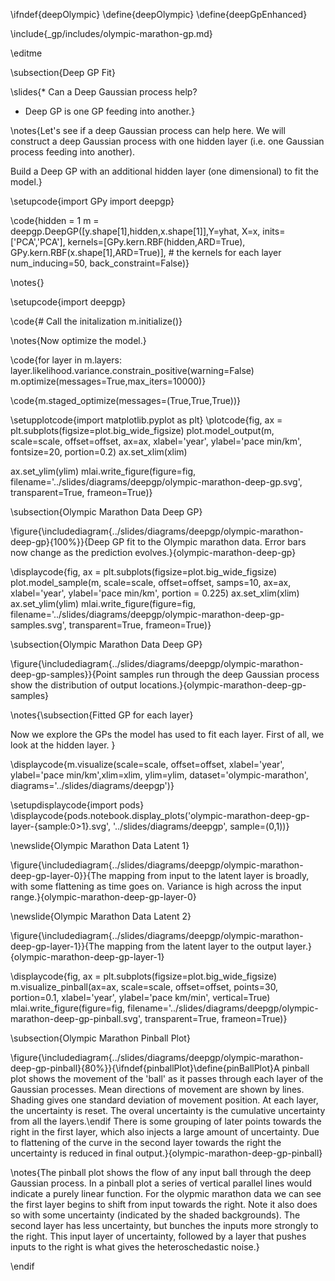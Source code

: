 \ifndef{deepOlympic}
\define{deepOlympic}
\define{deepGpEnhanced}

\include{_gp/includes/olympic-marathon-gp.md}

\editme

\subsection{Deep GP Fit}

\slides{* Can a Deep Gaussian process help?

* Deep GP is one GP feeding into another.}


\notes{Let's see if a deep Gaussian process can help here. We will construct a deep Gaussian process with one hidden layer (i.e. one Gaussian process feeding into another). 

Build a Deep GP with an additional hidden layer (one dimensional) to fit the model.}

\setupcode{import GPy
import deepgp}

\code{hidden = 1
m = deepgp.DeepGP([y.shape[1],hidden,x.shape[1]],Y=yhat, X=x, inits=['PCA','PCA'], 
                  kernels=[GPy.kern.RBF(hidden,ARD=True),
                           GPy.kern.RBF(x.shape[1],ARD=True)], # the kernels for each layer
                  num_inducing=50, back_constraint=False)}
				  
\notes{}

\setupcode{import deepgp}

\code{# Call the initalization
m.initialize()}

\notes{Now optimize the model.}

\code{for layer in m.layers:
    layer.likelihood.variance.constrain_positive(warning=False)
m.optimize(messages=True,max_iters=10000)}



\code{m.staged_optimize(messages=(True,True,True))}


\setupplotcode{import matplotlib.pyplot as plt}
\plotcode{fig, ax = plt.subplots(figsize=plot.big_wide_figsize)
plot.model_output(m, scale=scale, offset=offset, ax=ax, xlabel='year', ylabel='pace min/km', 
          fontsize=20, portion=0.2)
ax.set_xlim(xlim)

ax.set_ylim(ylim)
mlai.write_figure(figure=fig, filename='../slides/diagrams/deepgp/olympic-marathon-deep-gp.svg', 
                transparent=True, frameon=True)}

\subsection{Olympic Marathon Data Deep GP}

\figure{\includediagram{../slides/diagrams/deepgp/olympic-marathon-deep-gp}{100%}}{Deep GP fit to the Olympic marathon data. Error bars now change as the prediction evolves.}{olympic-marathon-deep-gp}

\displaycode{fig, ax = plt.subplots(figsize=plot.big_wide_figsize)
plot.model_sample(m, scale=scale, offset=offset, samps=10, ax=ax, 
                  xlabel='year', ylabel='pace min/km', portion = 0.225)
ax.set_xlim(xlim)
ax.set_ylim(ylim)
mlai.write_figure(figure=fig, filename='../slides/diagrams/deepgp/olympic-marathon-deep-gp-samples.svg', 
                  transparent=True, frameon=True)}


\subsection{Olympic Marathon Data Deep GP}

\figure{\includediagram{../slides/diagrams/deepgp/olympic-marathon-deep-gp-samples}}{Point samples run through the deep Gaussian process show the distribution of output locations.}{olympic-marathon-deep-gp-samples}

\notes{\subsection{Fitted GP for each layer}

Now we explore the GPs the model has used to fit each layer. First of all, we look at the hidden layer.
}

\displaycode{m.visualize(scale=scale, offset=offset, xlabel='year',
            ylabel='pace min/km',xlim=xlim, ylim=ylim,
            dataset='olympic-marathon',
            diagrams='../slides/diagrams/deepgp')}


\setupdisplaycode{import pods}
\displaycode{pods.notebook.display_plots('olympic-marathon-deep-gp-layer-{sample:0>1}.svg', 
                            '../slides/diagrams/deepgp', sample=(0,1))}

\newslide{Olympic Marathon Data Latent 1}

\figure{\includediagram{../slides/diagrams/deepgp/olympic-marathon-deep-gp-layer-0}}{The mapping from input to the latent layer is broadly, with some flattening as time goes on. Variance is high across the input range.}{olympic-marathon-deep-gp-layer-0}

\newslide{Olympic Marathon Data Latent 2}

\figure{\includediagram{../slides/diagrams/deepgp/olympic-marathon-deep-gp-layer-1}}{The mapping from the latent layer to the output layer.}{olympic-marathon-deep-gp-layer-1}

\displaycode{fig, ax = plt.subplots(figsize=plot.big_wide_figsize)
m.visualize_pinball(ax=ax, scale=scale, offset=offset, points=30, portion=0.1,
                    xlabel='year', ylabel='pace km/min', vertical=True)
mlai.write_figure(figure=fig, filename='../slides/diagrams/deepgp/olympic-marathon-deep-gp-pinball.svg', 
                  transparent=True, frameon=True)}

\subsection{Olympic Marathon Pinball Plot}

\figure{\includediagram{../slides/diagrams/deepgp/olympic-marathon-deep-gp-pinball}{80%}}{\ifndef{pinballPlot}\define{pinBallPlot}A pinball plot shows the movement of the 'ball' as it passes through each layer of the Gaussian processes. Mean directions of movement are shown by lines. Shading gives one standard deviation of movement position. At each layer, the uncertainty is reset. The overal uncertainty is the cumulative uncertainty from all the layers.\endif There is some grouping of later points towards the right in the first layer, which also injects a large amount of uncertainty. Due to flattening of the curve in the second layer towards the right the uncertainty is reduced in final output.}{olympic-marathon-deep-gp-pinball}

\notes{The pinball plot shows the flow of any input ball through the deep Gaussian process. In a pinball plot a series of vertical parallel lines would indicate a purely linear function. For the olypmic marathon data we can see the first layer begins to shift from input towards the right. Note it also does so with some uncertainty (indicated by the shaded backgrounds). The second layer has less uncertainty, but bunches the inputs more strongly to the right. This input layer of uncertainty, followed by a layer that pushes inputs to the right is what gives the heteroschedastic noise.}

\endif
